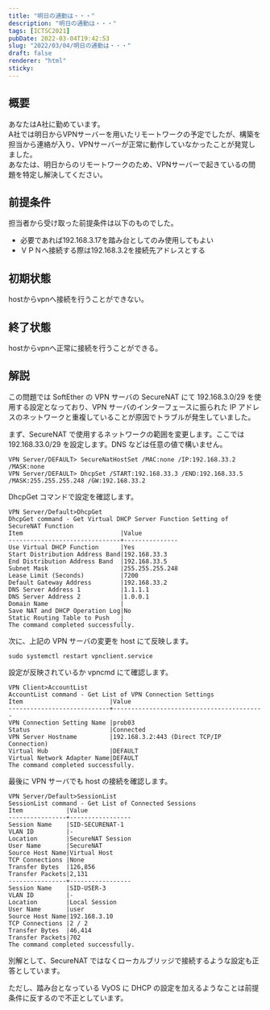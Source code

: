 ```yaml
---
title: "明日の通勤は・・・"
description: "明日の通勤は・・・"
tags: [ICTSC2021]
pubDate: 2022-03-04T19:42:53
slug: "2022/03/04/明日の通勤は・・・"
draft: false
renderer: "html"
sticky: 
---
```



<h2>概要</h2>



<p>あなたはA社に勤めています。  <br>
A社では明日からVPNサーバーを用いたリモートワークの予定でしたが、構築を担当から連絡が入り、VPNサーバーが正常に動作していなかったことが発覚しました。  <br>
あなたは、明日からのリモートワークのため、VPNサーバーで起きているの問題を特定し解決してください。  </p>



<h2>前提条件</h2>



<p>担当者から受け取った前提条件は以下のものでした。</p>



<ul><li>必要であれば192.168.3.17を踏み台としてのみ使用してもよい</li><li>ＶＰＮへ接続する際は192.168.3.2を接続先アドレスとする</li></ul>



<h2>初期状態</h2>



<p>hostからvpnへ接続を行うことができない。</p>



<h2>終了状態</h2>



<p>hostからvpnへ正常に接続を行うことができる。</p>



<h2>解説</h2>



<p>この問題では SoftEther の VPN サーバの SecureNAT にて 192.168.3.0/29 を使用する設定となっており、VPN サーバのインターフェースに振られた IP アドレスのネットワークと重複していることが原因でトラブルが発生していました。</p>



<p>まず、SecureNAT で使用するネットワークの範囲を変更します。ここでは 192.168.33.0/29 を設定します。DNS などは任意の値で構いません。</p>


<div class="wp-block-syntaxhighlighter-code "><pre class="brush: plain; title: ; title: ; notranslate" title=""><code>VPN Server/DEFAULT&gt; SecureNatHostSet /MAC:none /IP:192.168.33.2 /MASK:none
VPN Server/DEFAULT&gt; DhcpSet /START:192.168.33.3 /END:192.168.33.5 /MASK:255.255.255.248 /GW:192.168.33.2 </code></pre></div>


<p>DhcpGet コマンドで設定を確認します。</p>


<div class="wp-block-syntaxhighlighter-code "><pre class="brush: plain; title: ; title: ; notranslate" title=""><code>VPN Server/Default&gt;DhcpGet
DhcpGet command - Get Virtual DHCP Server Function Setting of SecureNAT Function
Item                           |Value
-------------------------------+---------------
Use Virtual DHCP Function      |Yes
Start Distribution Address Band|192.168.33.3
End Distribution Address Band  |192.168.33.5
Subnet Mask                    |255.255.255.248
Lease Limit (Seconds)          |7200
Default Gateway Address        |192.168.33.2
DNS Server Address 1           |1.1.1.1
DNS Server Address 2           |1.0.0.1
Domain Name                    |
Save NAT and DHCP Operation Log|No
Static Routing Table to Push   |
The command completed successfully.</code></pre></div>


<p>次に、上記の VPN サーバの変更を host にて反映します。</p>


<div class="wp-block-syntaxhighlighter-code "><pre class="brush: plain; title: ; title: ; notranslate" title=""><code>sudo systemctl restart vpnclient.service</code></pre></div>


<p>設定が反映されているか vpncmd にて確認します。</p>


<div class="wp-block-syntaxhighlighter-code "><pre class="brush: plain; title: ; title: ; notranslate" title=""><code>VPN Client&gt;AccountList
AccountList command - Get List of VPN Connection Settings
Item                        |Value
----------------------------+------------------------------------------
VPN Connection Setting Name |prob03
Status                      |Connected
VPN Server Hostname         |192.168.3.2:443 (Direct TCP/IP Connection)
Virtual Hub                 |DEFAULT
Virtual Network Adapter Name|DEFAULT
The command completed successfully.</code></pre></div>


<p>最後に VPN サーバでも host の接続を確認します。</p>


<div class="wp-block-syntaxhighlighter-code "><pre class="brush: plain; title: ; title: ; notranslate" title=""><code>VPN Server/Default&gt;SessionList
SessionList command - Get List of Connected Sessions
Item            |Value
----------------+-----------------
Session Name    |SID-SECURENAT-1
VLAN ID         |-
Location        |SecureNAT Session
User Name       |SecureNAT
Source Host Name|Virtual Host
TCP Connections |None
Transfer Bytes  |126,856
Transfer Packets|2,131
----------------+-----------------
Session Name    |SID-USER-3
VLAN ID         |-
Location        |Local Session
User Name       |user
Source Host Name|192.168.3.10
TCP Connections |2 / 2
Transfer Bytes  |46,414
Transfer Packets|702
The command completed successfully.</code></pre></div>


<p>別解として、SecureNAT ではなくローカルブリッジで接続するような設定も正答としています。</p>



<p>ただし、踏み台となっている VyOS に DHCP の設定を加えるようなことは前提条件に反するので不正としています。</p>
